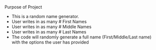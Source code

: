 Purpose of Project
- This is a random name generator.
- User writes in as many # First Names
- User writes in as many # Middle Names
- User writes in as many # Last Names
- The code will randomly generate a full name (First/Middle/Last name) with the options the user has provided